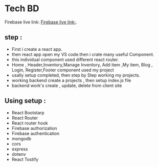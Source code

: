 # Tech BD

Firebase live link: [Firebase live link:](https://tech-bd-abf2a.web.app/).

## step :
 * First i create a react app.
 * then react app open my VS code.then i crate many useful Component.
 * this individual component used different react router.
 * Home , Header,Inventory,Manage Inventory, Add item ,My item, Blog , Login, Register,Footer component used my project
 * usally setup completed, then  step by Step working my projects.
 * working backend create a projects , then setup index.js file 
 * backend work's create , update, delete from client site 

 ## Using setup :
 * React Bootstarp
 * React Router
 * React router hook
 * Firebase authorization
 * Firebase authentication
 * mongodb
 * cors
 * express
 * dotenv
 * React Tostify

